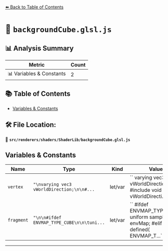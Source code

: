 [⬅️ Back to Table of Contents](../../../../index.md)

# 📄 `backgroundCube.glsl.js`

## 📊 Analysis Summary

| Metric | Count |
|--------|-------|
| 📊 Variables & Constants | 2 |

## 📚 Table of Contents

- [Variables & Constants](#variables-constants)

## 🛠️ File Location:
📂 **`src/renderers/shaders/ShaderLib/backgroundCube.glsl.js`**

## Variables & Constants

| Name | Type | Kind | Value | Exported |
|------|------|------|-------|----------|
| `vertex` | `"\nvarying vec3 vWorldDirection;\n\n#...` | let/var | `` varying vec3 vWorldDirection; #include <common> void main() { vWorldDirecti...` | ✓ |
| `fragment` | `"\n\n#ifdef ENVMAP_TYPE_CUBE\n\n\tuni...` | let/var | `` #ifdef ENVMAP_TYPE_CUBE uniform samplerCube envMap; #elif defined( ENVMAP_T...` | ✓ |


---
